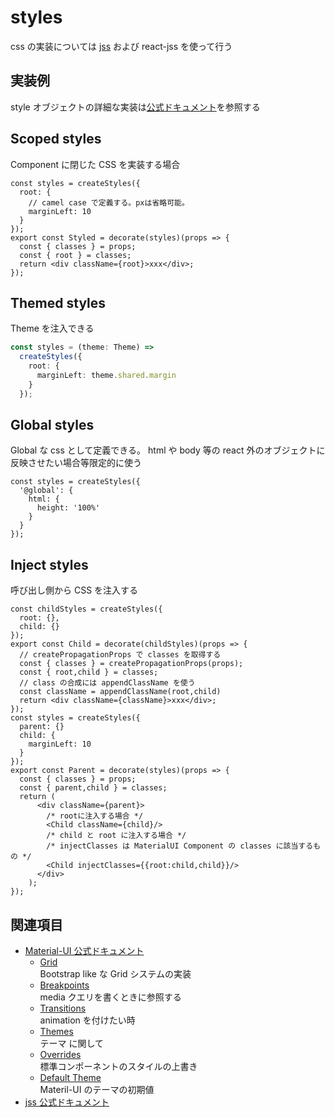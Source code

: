 # styles

css の実装については [jss](https://github.com/cssinjs/jss) および react-jss を使って行う

## 実装例

style オブジェクトの詳細な実装は[公式ドキュメント](https://github.com/cssinjs/jss)を参照する

## Scoped styles

Component に閉じた CSS を実装する場合

```tsx
const styles = createStyles({
  root: {
    // camel case で定義する。pxは省略可能。
    marginLeft: 10
  }
});
export const Styled = decorate(styles)(props => {
  const { classes } = props;
  const { root } = classes;
  return <div className={root}>xxx</div>;
});
```

## Themed styles

Theme を注入できる

```ts
const styles = (theme: Theme) =>
  createStyles({
    root: {
      marginLeft: theme.shared.margin
    }
  });
```

## Global styles

Global な css として定義できる。
html や body 等の react 外のオブジェクトに反映させたい場合等限定的に使う

```tsx
const styles = createStyles({
  '@global': {
    html: {
      height: '100%'
    }
  }
});
```

## Inject styles

呼び出し側から CSS を注入する

```tsx
const childStyles = createStyles({
  root: {},
  child: {}
});
export const Child = decorate(childStyles)(props => {
  // createPropagationProps で classes を取得する
  const { classes } = createPropagationProps(props);
  const { root,child } = classes;
  // class の合成には appendClassName を使う
  const className = appendClassName(root,child)
  return <div className={className}>xxx</div>;
});
const styles = createStyles({
  parent: {}
  child: {
    marginLeft: 10
  }
});
export const Parent = decorate(styles)(props => {
  const { classes } = props;
  const { parent,child } = classes;
  return (
      <div className={parent}>
        /* rootに注入する場合 */
        <Child className={child}/>
        /* child と root に注入する場合 */
        /* injectClasses は MaterialUI Component の classes に該当するもの */
        <Child injectClasses={{root:child,child}}/>
      </div>
    );
});
```

## 関連項目

- [Material-UI 公式ドキュメント](https://material-ui.com/)
  - [Grid](https://material-ui.com/layout/grid/)  
    Bootstrap like な Grid システムの実装
  - [Breakpoints](https://material-ui.com/layout/breakpoints/)  
    media クエリを書くときに参照する
  - [Transitions](https://material-ui.com/utils/transitions/)  
    animation を付けたい時
  - [Themes](https://material-ui.com/customization/themes/)  
    テーマ に関して
  - [Overrides](https://material-ui.com/customization/overrides/)  
    標準コンポーネントのスタイルの上書き
  - [Default Theme](https://material-ui.com/customization/default-theme/)  
    Materil-UI のテーマの初期値
- [jss 公式ドキュメント](https://github.com/cssinjs/jss)
